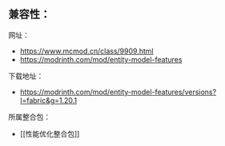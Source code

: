 兼容性：
- 

网址：
- https://www.mcmod.cn/class/9909.html
- https://modrinth.com/mod/entity-model-features

下载地址：
- https://modrinth.com/mod/entity-model-features/versions?l=fabric&g=1.20.1

所属整合包：
- [[性能优化整合包]]
